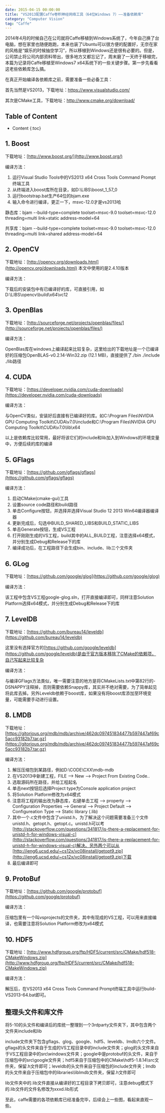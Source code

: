 ```yaml
---
date: 2015-04-15 00:00:00
title: "VS2013配置Caffe卷积神经网络工具（64位Windows 7）——准备依赖库"
category: "Computer Vision"
tag: "Caffe"
---
```


2014年4月的时候自己在公司就将Caffe移植到Windows系统了，今年自己换了台电脑，想在家里也随便跑跑，本来也装了Ubuntu可以很方便的配置好，无奈在家的风格是“娱乐的时候抽空学习”，所以移植到Windows还是很有必要的。但是，公司禁止将公司内部资料带出，很多地方又都忘记了，周末磨了一天终于移植完，本篇为记录将Caffe移植至Windows7 x64系统下的一些关键步骤。第一步先看看这老些依赖库怎么搞。

在真正开始编译各依赖库之前，需要准备一些必备工具：

首先当然是VS2013，下载地址：https://www.visualstudio.com/

其次是CMake工具，下载地址：http://www.cmake.org/download/

## Table of Content ##

* Content
{:toc}

## 1. Boost

下载地址：[http://www.boost.org/](http://www.boost.org/)

编译方法：

1. 运行Visual Studio Tools中的VS2013 x64 Cross Tools Command Prompt终端工具
2. 从终端进入boost库所在目录，如D:\LIBS\boost_1_57_0
3. 运行bootstrap.bat生产64位的bjam.exe
4. 输入命令进行编译，更正一下，msvc-12.0才是vs2013哈

静态库：bjam --build-type=complete toolset=msvc-9.0 toolset=msvc-12.0 threading=multi link=static address-model=64

共享库：bjam --build-type=complete toolset=msvc-9.0 toolset=msvc-12.0 threading=multi link=shared address-model=64

## 2. OpenCV

下载地址：[http://opencv.org/downloads.html](http://opencv.org/downloads.html) 本文中使用的是2.4.10版本

编译方法：

下载后的安装包中有已编译好的库，可直接引用，如D:\LIBS\opencv\build\x64\vc12

## 3. OpenBlas

下载地址：[http://sourceforge.net/projects/openblas/files/](http://sourceforge.net/projects/openblas/files/)

编译方法：

OpenBlas库在windows上编译起来比较复杂，这里给出的下载地址是一个已编译好的压缩包OpenBLAS-v0.2.14-Win32.zip (12.1 MB)，直接提供了./bin ./include ./lib路径

## 4. CUDA

下载地址：[https://developer.nvidia.com/cuda-downloads](https://developer.nvidia.com/cuda-downloads)

编译方法：

与OpenCV类似，安装好后直接有已编译好的库。如C:\Program Files\NVIDIA GPU Computing Toolkit\CUDA\v7.0\include和C:\Program Files\NVIDIA GPU Computing Toolkit\CUDA\v7.0\lib\x64 

以上是依赖库比较常用，最好将该它们的include和lib加入到Windows的环境变量中，方便后续的库的编译

## 5. GFlags

下载地址：[https://github.com/gflags/gflags](https://github.com/gflags/gflags)

编译方法：

1. 启动CMake(cmake-gui)工具
2. 设置source code路径和build路径
3. 单击Configure按钮，并选择并选择Visual Studio 12 2013 Win64编译器编译器
4. 更新完成后，勾选中BUILD_SHARED_LIBS和BUILD_STATIC_LIBS
5. 单击Generate按钮，生成VS工程 
6. 打开刚刚生成的VS工程，build其中的ALL_BUILD工程，注意选择x64模式，并分别生成Debug和Release下的库 
7. 编译成功后，在工程路径下会生成bin、include、lib三个文件夹 

## 6. GLog

下载地址：[https://github.com/google/glog](https://github.com/google/glog)

编译方法：

该工程中包含VS工程google-glog.sln，打开直接编译即可，同样注意Solution Platform选择x64模式，并分别生成Debug和Release下的库

## 7. LevelDB

下载地址：[https://github.com/bureau14/leveldb](https://github.com/bureau14/leveldb)

这里没有选择官方的[https://github.com/google/leveldb](https://github.com/google/leveldb)是由于官方版本移除了CMake的依赖项，自己写起来比较复杂

编译方法：

与编译GFlags方法类似，唯一需要注意的地方是将CMakeLists.txt中第82行的-DSNAPPY注释掉，否则需要依赖Snappy库，其实并不绝对需要，为了简单起见将此库去掉。另外Leveldb依赖于boost库，如果没有将boost库添加至环境变量，可能需要手动进行设置。

## 8. LMDB

下载地址：[https://gitorious.org/mdb/mdb/archive/462dc097451834477b597447af69c5acc93182b7.tar.gz](https://gitorious.org/mdb/mdb/archive/462dc097451834477b597447af69c5acc93182b7.tar.gz)

编译方法：

1. 解压压缩包到某路径，例如D:\CODE\CXX\mdb-mdb
2. 在VS2013中新建工程，FILE --> New --> Project From Existing Code.. 
3. 选取源码所在路径，并给工程起名 
4. 单击next按钮后选择Project type为Console application project 
5. 将Solution Platform修改为x64模式
6. 注意将工程的输出改为静态库，右键单击工程 --> property --> Configuration Properties --> General --> Project Default --> Configureation Type --> Static library (.lib)
7. 其中一个.c文件中包含了unistd.h，为了解决这个问题需要准备三个文件 unistd.h、getopt.h、getopt.c。unistd.h可以考[http://stackoverflow.com/questions/341817/is-there-a-replacement-for-unistd-h-for-windows-visual-c](http://stackoverflow.com/questions/341817/is-there-a-replacement-for-unistd-h-for-windows-visual-c)解决。另外两个可以从[http://ieng6.ucsd.edu/~cs12x/vc08install/getopt9.zip](http://ieng6.ucsd.edu/~cs12x/vc08install/getopt9.zip)下载
8.  最后编译即可

## 9. ProtoBuf

下载地址：[https://github.com/google/protobuf](https://github.com/google/protobuf)

编译方法：

压缩包里有一个叫vsprojects的文件夹，其中有现成的VS工程，可以用来直接编译，也需要注意将Solution Platform修改为x64模式

## 10. HDF5

下载地址：[http://www.hdfgroup.org/ftp/HDF5/current/src/CMake/hdf518-CMakeWindows.zip](http://www.hdfgroup.org/ftp/HDF5/current/src/CMake/hdf518-CMakeWindows.zip)

编译方法：

解压后，在VS2013 x64 Cross Tools Command Prompt终端工具中运行build-VS2013-64.bat即可。

## 整理头文件和库文件

将5-10的头文件和编译后的库统一整理到一个3rdparty文件夹下，其中包含两个文件夹include和lib

include文件夹下包含gflags、glog、google、hdf5、leveldb、lmdb六个文件。gflags的头文件来自于生成的VS工程目录中的include文件夹；glog的头文件来自于VS工程目录中的src\windows文件夹；google中是protobuf的头文件，来自于压缩包中的src\google文件夹；hdf5来自于压缩包中的CMake\hdf5-1.8.14\src文件夹，保留.h文件即可；leveldb的头文件来自于压缩包的include文件夹；lmdb的头文件来自于压缩包中的libraries\liblmdb文件夹，保留.h文件即可

lib文件夹中的.lib文件直接从编译好的工程目录下拷贝即可，注意debug模式下的.lib文件的文件名修改为xxxd.lib形式

至此，caffe需要的各项依赖库已经准备完毕，后续会上一些图，看起来直观一些。
